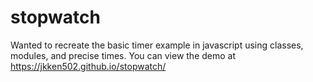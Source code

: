 # stopwatch
Wanted to recreate the basic timer example in javascript using classes, modules, and precise times.
You can view the demo at https://jkken502.github.io/stopwatch/
